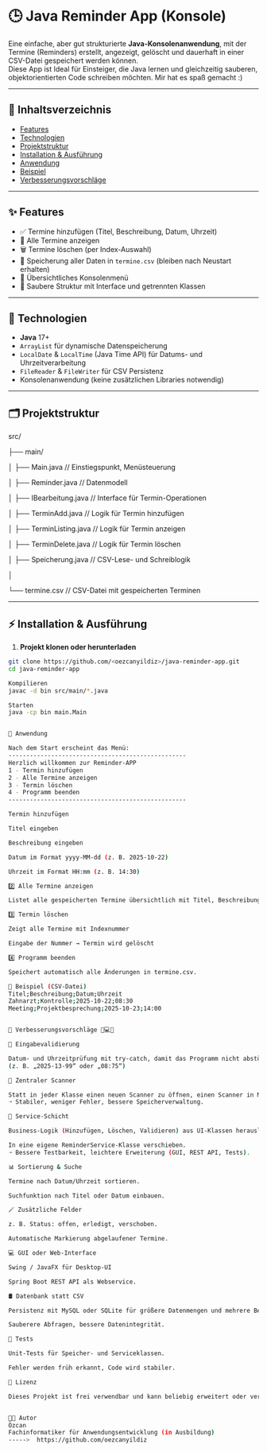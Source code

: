 # 🕒 Java Reminder App (Konsole)

Eine einfache, aber gut strukturierte **Java-Konsolenanwendung**, mit der Termine (Reminders) erstellt, angezeigt, gelöscht und dauerhaft in einer CSV-Datei gespeichert werden können.  
Diese App ist Ideal für Einsteiger, die Java lernen und gleichzeitig sauberen, objektorientierten Code schreiben möchten. Mir hat es spaß gemacht :) 

---

## 📌 Inhaltsverzeichnis
- [Features](#-features)
- [Technologien](#-technologien)
- [Projektstruktur](#-projektstruktur)
- [Installation & Ausführung](#-installation--ausführung)
- [Anwendung](#-anwendung)
- [Beispiel](#-beispiel)
- [Verbesserungsvorschläge](#-verbesserungsvorschläge)


---

## ✨ Features
- ✅ Termine hinzufügen (Titel, Beschreibung, Datum, Uhrzeit)  
- 📅 Alle Termine anzeigen  
- 🗑️ Termine löschen (per Index-Auswahl)  
- 💾 Speicherung aller Daten in `termine.csv` (bleiben nach Neustart erhalten)  
- 🧭 Übersichtliches Konsolenmenü  
- 🧱 Saubere Struktur mit Interface und getrennten Klassen

---

## 🧰 Technologien
- **Java** 17+  
- `ArrayList` für dynamische Datenspeicherung  
- `LocalDate` & `LocalTime` (Java Time API) für Datums- und Uhrzeitverarbeitung  
- `FileReader` & `FileWriter` für CSV Persistenz  
- Konsolenanwendung (keine zusätzlichen Libraries notwendig)

---

## 🗂️ Projektstruktur

src/

├── main/

│ ├── Main.java // Einstiegspunkt, Menüsteuerung

│ ├── Reminder.java // Datenmodell

│ ├── IBearbeitung.java // Interface für Termin-Operationen

│ ├── TerminAdd.java // Logik für Termin hinzufügen

│ ├── TerminListing.java // Logik für Termin anzeigen

│ ├── TerminDelete.java // Logik für Termin löschen

│ ├── Speicherung.java // CSV-Lese- und Schreiblogik

│

└── termine.csv // CSV-Datei mit gespeicherten Terminen

---

## ⚡ Installation & Ausführung

1. **Projekt klonen oder herunterladen**

```bash
git clone https://github.com/<oezcanyildiz>/java-reminder-app.git
cd java-reminder-app

Kompilieren
javac -d bin src/main/*.java

Starten
java -cp bin main.Main


🧭 Anwendung

Nach dem Start erscheint das Menü:
--------------------------------------------------
Herzlich willkommen zur Reminder-APP
1 - Termin hinzufügen
2 - Alle Termine anzeigen
3 - Termin löschen
4 - Programm beenden
--------------------------------------------------

Termin hinzufügen

Titel eingeben

Beschreibung eingeben

Datum im Format yyyy-MM-dd (z. B. 2025-10-22)

Uhrzeit im Format HH:mm (z. B. 14:30)

2️⃣ Alle Termine anzeigen

Listet alle gespeicherten Termine übersichtlich mit Titel, Beschreibung, Datum und Uhrzeit.

3️⃣ Termin löschen

Zeigt alle Termine mit Indexnummer

Eingabe der Nummer → Termin wird gelöscht

4️⃣ Programm beenden

Speichert automatisch alle Änderungen in termine.csv.

📄 Beispiel (CSV-Datei)
Titel;Beschreibung;Datum;Uhrzeit
Zahnarzt;Kontrolle;2025-10-22;08:30
Meeting;Projektbesprechung;2025-10-23;14:00


🚀 Verbesserungsvorschläge 🧠💻🧪

🧠 Eingabevalidierung

Datum- und Uhrzeitprüfung mit try-catch, damit das Programm nicht abstürzt, wenn falsche Werte eingegeben werden.
(z. B. „2025-13-99“ oder „08:75“)

🧼 Zentraler Scanner

Statt in jeder Klasse einen neuen Scanner zu öffnen, einen Scanner in Main erstellen und an alle Klassen weitergeben.
➝ Stabiler, weniger Fehler, bessere Speicherverwaltung.

🧭 Service-Schicht

Business-Logik (Hinzufügen, Löschen, Validieren) aus UI-Klassen herauslösen

In eine eigene ReminderService-Klasse verschieben.
➝ Bessere Testbarkeit, leichtere Erweiterung (GUI, REST API, Tests).

📊 Sortierung & Suche

Termine nach Datum/Uhrzeit sortieren.

Suchfunktion nach Titel oder Datum einbauen.

🪄 Zusätzliche Felder

z. B. Status: offen, erledigt, verschoben.

Automatische Markierung abgelaufener Termine.

💻 GUI oder Web-Interface

Swing / JavaFX für Desktop-UI

Spring Boot REST API als Webservice.

🛢️ Datenbank statt CSV

Persistenz mit MySQL oder SQLite für größere Datenmengen und mehrere Benutzer.

Sauberere Abfragen, bessere Datenintegrität.

🧪 Tests

Unit-Tests für Speicher- und Serviceklassen.

Fehler werden früh erkannt, Code wird stabiler.

📜 Lizenz

Dieses Projekt ist frei verwendbar und kann beliebig erweitert oder verändert werden.


👨‍💻 Autor
Özcan
Fachinformatiker für Anwendungsentwicklung (in Ausbildung)
----->  https://github.com/oezcanyildiz








